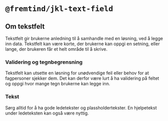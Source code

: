 # `@fremtind/jkl-text-field`

## Om tekstfelt

Tekstfelt gir brukerne anledning til å samhandle med en løsning, ved å legge inn data.
Tekstfelt kan være korte, der brukerne kan oppgi en setning, eller lange, der brukeren får et helt område til å skrive.

### Validering og tegnbegrensning

Tekstfelt kan utsette en løsning for unødvendige feil eller behov for at fagpersoner sjekker dem. Det kan derfor være lurt å ha validering på feltet og oppgi hvor mange tegn brukerne kan legge inn.

### Tekst

Sørg alltid for å ha gode ledetekster og plassholdertekster. En hjelpetekst under ledeteksten kan også være nyttig.
